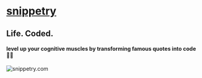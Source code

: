 # [snippetry](https://snippetry.com)

## Life. Coded.

#### level up your cognitive muscles by transforming famous quotes into code🧠💪

![snippetry.com](https://res.cloudinary.com/nshemesh/image/upload/w_400,h_400/v1703964215/snippetry/meta_square.png)
